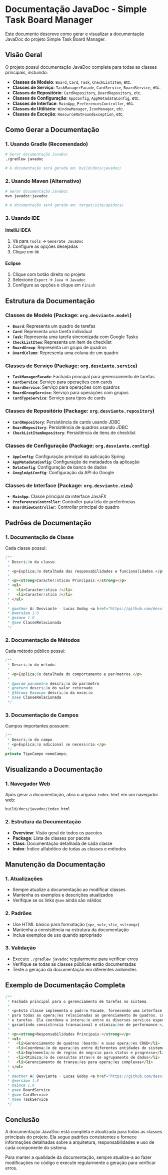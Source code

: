 # Documentação JavaDoc - Simple Task Board Manager

Este documento descreve como gerar e visualizar a documentação JavaDoc do projeto Simple Task Board Manager.

## Visão Geral

O projeto possui documentação JavaDoc completa para todas as classes principais, incluindo:

- **Classes de Modelo**: `Board`, `Card`, `Task`, `CheckListItem`, etc.
- **Classes de Serviço**: `TaskManagerFacade`, `CardService`, `BoardService`, etc.
- **Classes de Repositório**: `CardRepository`, `BoardRepository`, etc.
- **Classes de Configuração**: `AppConfig`, `AppMetadataConfig`, etc.
- **Classes de Interface**: `MainApp`, `PreferencesController`, etc.
- **Classes de Utilitário**: `WindowManager`, `IconManager`, etc.
- **Classes de Exceção**: `ResourceNotFoundException`, etc.

## Como Gerar a Documentação

### 1. Usando Gradle (Recomendado)

```bash
# Gerar documentação JavaDoc
./gradlew javadoc

# A documentação será gerada em: build/docs/javadoc/
```

### 2. Usando Maven (Alternativo)

```bash
# Gerar documentação JavaDoc
mvn javadoc:javadoc

# A documentação será gerada em: target/site/apidocs/
```

### 3. Usando IDE

#### IntelliJ IDEA
1. Vá para `Tools` → `Generate JavaDoc`
2. Configure as opções desejadas
3. Clique em `OK`

#### Eclipse
1. Clique com botão direito no projeto
2. Selecione `Export` → `Java` → `Javadoc`
3. Configure as opções e clique em `Finish`

## Estrutura da Documentação

### Classes de Modelo (Package: `org.desviante.model`)

- **`Board`**: Representa um quadro de tarefas
- **`Card`**: Representa uma tarefa individual
- **`Task`**: Representa uma tarefa sincronizada com Google Tasks
- **`CheckListItem`**: Representa um item de checklist
- **`BoardGroup`**: Representa um grupo de quadros
- **`BoardColumn`**: Representa uma coluna de um quadro

### Classes de Serviço (Package: `org.desviante.service`)

- **`TaskManagerFacade`**: Fachada principal para gerenciamento de tarefas
- **`CardService`**: Serviço para operações com cards
- **`BoardService`**: Serviço para operações com quadros
- **`BoardGroupService`**: Serviço para operações com grupos
- **`CardTypeService`**: Serviço para tipos de cards

### Classes de Repositório (Package: `org.desviante.repository`)

- **`CardRepository`**: Persistência de cards usando JDBC
- **`BoardRepository`**: Persistência de quadros usando JDBC
- **`CheckListItemRepository`**: Persistência de itens de checklist

### Classes de Configuração (Package: `org.desviante.config`)

- **`AppConfig`**: Configuração principal da aplicação Spring
- **`AppMetadataConfig`**: Configuração de metadados da aplicação
- **`DataConfig`**: Configuração de banco de dados
- **`GoogleApiConfig`**: Configuração da API do Google

### Classes de Interface (Package: `org.desviante.view`)

- **`MainApp`**: Classe principal da interface JavaFX
- **`PreferencesController`**: Controller para tela de preferências
- **`BoardViewController`**: Controller principal do quadro

## Padrões de Documentação

### 1. Documentação de Classe

Cada classe possui:

```java
/**
 * Descrição da classe.
 * 
 * <p>Explicação detalhada das responsabilidades e funcionalidades.</p>
 * 
 * <p><strong>Características Principais:</strong></p>
 * <ul>
 *   <li>Característica 1</li>
 *   <li>Característica 2</li>
 * </ul>
 * 
 * @author Aú Desviante - Lucas Godoy <a href="https://github.com/desviante">GitHub</a>
 * @version 1.0
 * @since 1.0
 * @see ClasseRelacionada
 */
```

### 2. Documentação de Métodos

Cada método público possui:

```java
/**
 * Descrição do método.
 * 
 * <p>Explicação detalhada do comportamento e parâmetros.</p>
 * 
 * @param parametro descrição do parâmetro
 * @return descrição do valor retornado
 * @throws Excecao descrição da exceção
 * @see ClasseRelacionada
 */
```

### 3. Documentação de Campos

Campos importantes possuem:

```java
/**
 * Descrição do campo.
 * <p>Explicação adicional se necessário.</p>
 */
private TipoCampo nomeCampo;
```

## Visualizando a Documentação

### 1. Navegador Web

Após gerar a documentação, abra o arquivo `index.html` em um navegador web:

```
build/docs/javadoc/index.html
```

### 2. Estrutura da Documentação

- **Overview**: Visão geral de todos os pacotes
- **Package**: Lista de classes por pacote
- **Class**: Documentação detalhada de cada classe
- **Index**: Índice alfabético de todas as classes e métodos

## Manutenção da Documentação

### 1. Atualizações

- Sempre atualize a documentação ao modificar classes
- Mantenha os exemplos e descrições atualizados
- Verifique se os links `@see` ainda são válidos

### 2. Padrões

- Use HTML básico para formatação (`<p>`, `<ul>`, `<li>`, `<strong>`)
- Mantenha a consistência na estrutura da documentação
- Inclua exemplos de uso quando apropriado

### 3. Validação

- Execute `./gradlew javadoc` regularmente para verificar erros
- Verifique se todas as classes públicas estão documentadas
- Teste a geração da documentação em diferentes ambientes

## Exemplo de Documentação Completa

```java
/**
 * Fachada principal para o gerenciamento de tarefas no sistema.
 * 
 * <p>Esta classe implementa o padrão Facade, fornecendo uma interface simplificada
 * para todas as operações relacionadas ao gerenciamento de quadros, colunas, cards
 * e tarefas. Ela coordena a interação entre os diversos serviços especializados,
 * garantindo consistência transacional e otimizações de performance.</p>
 * 
 * <p><strong>Responsabilidades Principais:</strong></p>
 * <ul>
 *   <li>Gerenciamento de quadros (boards) e suas operações CRUD</li>
 *   <li>Coordenação de operações entre diferentes entidades do sistema</li>
 *   <li>Implementação de regras de negócio para status e progresso</li>
 *   <li>Otimização de consultas através de agrupamento de dados</li>
 *   <li>Gerenciamento de transações para operações complexas</li>
 * </ul>
 * 
 * @author Aú Desviante - Lucas Godoy <a href="https://github.com/desviante">GitHub</a>
 * @version 1.0
 * @since 1.0
 * @see BoardService
 * @see CardService
 * @see TaskService
 */
```

## Conclusão

A documentação JavaDoc está completa e atualizada para todas as classes principais do projeto. Ela segue padrões consistentes e fornece informações detalhadas sobre a arquitetura, responsabilidades e uso de cada componente do sistema.

Para manter a qualidade da documentação, sempre atualize-a ao fazer modificações no código e execute regularmente a geração para verificar erros.
